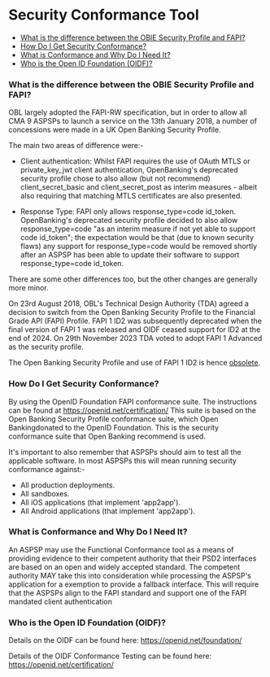 # Security Conformance Tool <!-- omit in toc -->
- [What is the difference between the OBIE Security Profile and FAPI?](#what-is-the-difference-between-the-obie-security-profile-and-fapi)
- [How Do I Get Security Conformance?](#how-do-i-get-security-conformance)
- [What is Conformance and Why Do I Need It?](#what-is-conformance-and-why-do-i-need-it)
- [Who is the Open ID Foundation (OIDF)?](#who-is-the-open-id-foundation-oidf)
### **What is the difference between the OBIE Security Profile and FAPI?**

OBL largely adopted the FAPI-RW specification, but in order to allow all CMA 9 ASPSPs to launch a service on the 13th January 2018, a number of concessions were made in a UK Open Banking Security Profile.

The main two areas of difference were:-
* Client authentication: Whilst FAPI requires the use of OAuth MTLS or private_key_jwt client authentication, OpenBanking's deprecated security profile chose to also allow (but not recommend) client_secret_basic and client_secret_post as interim measures - albeit also requiring that matching MTLS certificates are also presented.

* Response Type: FAPI only allows response_type=code id_token. OpenBanking's deprecated security profile decided to also allow response_type=code "as an interim measure if not yet able to support code id_token"; the expectation would be that (due to known security flaws) any support for response_type=code would be removed shortly after an ASPSP has been able to update their software to support response_type=code id_token.

There are some other differences too, but the other changes are generally more minor.

On 23rd August 2018, OBL's Technical Design Authority (TDA) agreed a decision to switch from the Open Banking Security Profile to the Financial Grade API (FAPI) Profile.
FAPI 1 ID2 was subsequently deprecated when the final version of FAPI 1 was released and OIDF
ceased support for ID2 at the end of 2024.
On 29th November 2023 TDA voted to adopt FAPI 1 Advanced as the security profile.

The Open Banking Security Profile and use of FAPI 1 ID2 is hence <u>obsolete</u>.

### **How Do I Get Security Conformance?**

By using the OpenID Foundation FAPI conformance suite.  The instructions can be found at https://openid.net/certification/ This suite is based on the Open Banking Security Profile conformance suite, which Open Bankingdonated to the OpenID Foundation. This is the security conformance suite that Open Banking recommend is used.

It's important to also remember that ASPSPs should aim to test all the applicable software. In most ASPSPs this will mean running security conformance against:-

* All production deployments.
* All sandboxes.
* All iOS applications (that implement 'app2app').
* All Android applications (that implement 'app2app').

### **What is Conformance and Why Do I Need It?**

An ASPSP may use the Functional Conformance tool as a means of providing evidence to their competent authority that their PSD2 interfaces are based on an open and widely accepted standard. The competent authority MAY take this into consideration while processing the ASPSP's application for a exemption to provide a fallback interface.  This will require that the ASPSPs align to the FAPI standard and support one of the FAPI mandated client authentication

### **Who is the Open ID Foundation (OIDF)?**

Details on the OIDF can be found here: <a href="https://openid.net/foundation/" class="external-link" rel="nofollow">https://openid.net/foundation/</a>

Details of the OIDF Conformance Testing can be found here: <a href="https://openid.net/certification/testing/" class="external-link" rel="nofollow">https://openid.net/certification/</a>
